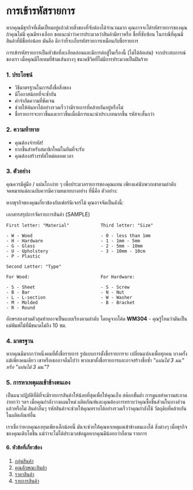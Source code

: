 <!-- add-breadcrumbs -->
# การเข้ารหัสรายการ

หากคุณมีธุรกิจที่เต็มเปี่ยมอยู่แล้วด้วยสิ่งของที่จับต้องได้จำนวนมาก
คุณอาจจะได้รหัสรายการของคุณ ถ้าคุณไม่มี คุณมีทางเลือก
ขอแนะนำว่าควรประมวลว่าสินค้ามียาวหรือ
ชื่อที่ซับซ้อน ในกรณีที่คุณมีสินค้าที่มีชื่อย่อน้อย มันคือ
ดีกว่าที่จะเก็บรหัสรายการเหมือนกับชื่อรายการ

การเข้ารหัสรายการเป็นหัวข้อที่ละเอียดอ่อนและมีการต่อสู้ในเรื่องนี้
(ไม่ได้ล้อเล่น) จากประสบการณ์ของเรา เมื่อคุณมีไอเทมที่ข้ามเส้นบางๆ
ขนาดชีวิตที่ไม่มีการประมวลเป็นฝันร้าย

### 1. ประโยชน์

  * วิธีมาตรฐานในการตั้งชื่อสิ่งของ
  * มีโอกาสน้อยที่จะซ้ำกัน
  * คำจำกัดความที่ชัดเจน
  * ช่วยให้ค้นหาได้อย่างรวดเร็วว่ามีรายการที่คล้ายกันอยู่หรือไม่
  * ชื่อรายการจะยาวขึ้นและยาวขึ้นเมื่อมีการแนะนำประเภทมากขึ้น รหัสจะสั้นกว่า

### 2. ความท้าทาย

  * คุณต้องจำรหัส!
  * ยากขึ้นสำหรับสมาชิกใหม่ในทีมที่จะรับ
  * คุณต้องสร้างรหัสใหม่ตลอดเวลา

### 3. ตัวอย่าง

คุณควรมีคู่มือ / แผ่นโกงง่าย ๆ เพื่อประมวลรายการของคุณแทน
เพียงแค่นับพวกเขาตามลำดับ จดหมายแต่ละฉบับควรมีความหมายบางอย่าง ที่นี่คือ
ตัวอย่าง:

หากธุรกิจของคุณเกี่ยวข้องกับเฟอร์นิเจอร์ไม้ คุณอาจจัดเป็นดังนี้:

เอกสารสรุปการจัดรายการสินค้า (SAMPLE)

    
    
    First letter: "Material"            Third letter: "Size"
    
    - W - Wood                          - 0 - less than 1mm
    - H - Hardware                      - 1 - 1mm - 5mm
    - G - Glass                         - 2 - 5mm - 10mm
    - U - Upholstery                    - 3 - 10mm - 10cm
    - P - Plastic
    
    Second Letter: "Type"
    
    For Wood:                           For Hardware:
    
    - S - Sheet                         - S - Screw
    - B - Bar                           - N - Nut
    - L - L-section                     - W - Washer
    - M - Molded                        - B - Bracket
    - R - Round
    

อักษรสองสามตัวสุดท้ายอาจเป็นแบบเรียงตามลำดับ โดยดูจากโค้ด **WM304** \-
คุณรู้ไหมว่ามันเป็นแม่พิมพ์ไม้ที่มีขนาดไม่ถึง 10 ซม.

### 4. มาตรฐาน

หากคุณมีมากกว่าหนึ่งคนที่ตั้งชื่อรายการ รูปแบบการตั้งชื่อรายการจะ
เปลี่ยนแปลงเพื่อทุกคน บางครั้งแม้เพียงคนเดียว เขาหรือเธออาจลืมไปว่า
พวกเขาตั้งชื่อรายการและอาจสร้างชื่อซ้ำ _"แผ่นไม้ 3 มม." หรือ
"แผ่นไม้ 3 มม."?_

### 5. การหาเหตุผลเข้าข้างตนเอง

เป็นแนวปฏิบัติที่ดีที่จะมีรายการสินค้าให้น้อยที่สุดเพื่อให้คุณเก็บ
สต๊อกขั้นต่ำ การดูแลทำความสะอาดง่ายกว่า ฯลฯ เมื่อคุณกำลังวางแผนใหม่
ผลิตภัณฑ์และคุณต้องการทราบว่าคุณซื้อชิ้นส่วนในบางส่วนแล้วหรือไม่
สินค้าอื่นๆ รหัสสินค้าจะช่วยให้คุณทราบได้อย่างรวดเร็วว่าคุณกำลังใช้
วัตถุดิบที่คล้ายกันในผลิตภัณฑ์อื่น

เราเชื่อว่าหากคุณลงทุนเพียงเล็กน้อยนี้ มันจะช่วยให้คุณหาเหตุผลเข้าข้างตนเองได้
สิ่งต่างๆ เมื่อธุรกิจของคุณเติบโตขึ้น แม้ว่าจะไม่ได้ประมวลข้อมูลหากคุณมีน้อยกว่าก็ตาม
รายการ

#### 6. หัวข้อที่เกี่ยวข้อง
1. [กลุ่มสินค้า](/docs/user/manual/th/stock/item-group)
1. [คุณลักษณะสินค้า](/docs/user/manual/th/stock/item-attribute)
1. [ราคาสินค้า](/docs/user/manual/th/stock/item-price)
1. [รายการสินค้า](/docs/user/manual/th/stock/item-variants)

